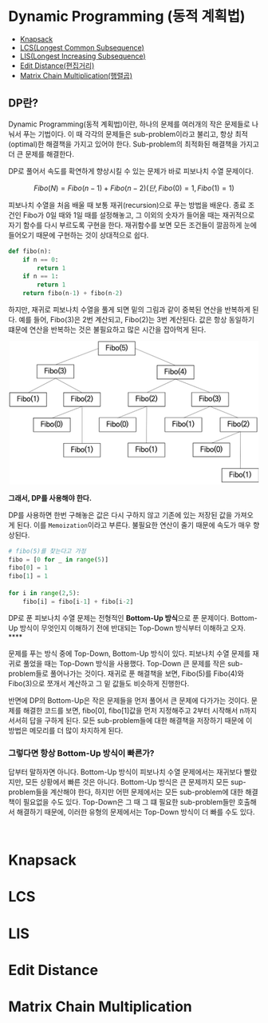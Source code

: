 # Dynamic Programming (동적 계획법)
- [Knapsack](#Knapsack)
- [LCS(Longest Common Subsequence)](#LCS)
- [LIS(Longest Increasing Subsequence)](#LIS)
- [Edit Distance(편집거리)](#Edit-Distance)
- [Matrix Chain Multiplication(행렬곱)](#Matrix-Chain-Multiplication)


## DP란?
Dynamic Programming(동적 계획법)이란, 하나의 문제를 여러개의 작은 문제들로 나눠서 푸는 기법이다. 이 때 각각의 문제들은 sub-problem이라고 불리고, 항상 최적(optimal)한 해결책을 가지고 있어야 한다. Sub-problem의 최적화된 해결책을 가지고 더 큰 문제를 해결한다.

DP로 풀어서 속도를 확연하게 향상시킬 수 있는 문제가 바로 피보나치 수열 문제이다. 

$$Fibo(N) = Fibo(n-1)+Fibo(n-2) (단, Fibo(0)=1, Fibo(1) = 1)$$

피보나치 수열을 처음 배울 때 보통 재귀(recursion)으로 푸는 방법을 배운다. 종료 조건인 Fibo가 0일 때와 1일 때를 설정해놓고, 그 이외의 숫자가 들어올 때는 재귀적으로 자기 함수를 다시 부르도록 구현을 한다. 재귀함수를 보면 모든 조건들이 깔끔하게 눈에 들어오기 때문에 구현하는 것이 상대적으로 쉽다.

```python
def fibo(n):
    if n == 0:
        return 1
    if n == 1:
        return 1
    return fibo(n-1) + fibo(n-2)
```

하지만, 재귀로 피보나치 수열을 풀게 되면 밑의 그림과 같이 중복된 연산을 반복하게 된다. 예를 들어, Fibo(3)은 2번 계산되고, Fibo(2)는 3번 계산된다. 값은 항상 동일하기 떄문에 연산을 반복하는 것은 불필요하고 많은 시간을 잡아먹게 된다. 

<div align="center">
<img src="images/fibo_recursion.png" width=500/>
</div>


**그래서, DP를 사용해야 한다.**

DP를 사용하면 한번 구해놓은 값은 다시 구하지 않고 기존에 있는 저장된 값을 가져오게 된다. 이를 `Memoization`이라고 부른다. 불필요한 연산이 줄기 때문에 속도가 매우 향상된다. 

```python
# fibo(5)를 찾는다고 가정
fibo = [0 for _ in range(5)]
fibo[0] = 1
fibo[1] = 1

for i in range(2,5):
    fibo[i] = fibo[i-1] + fibo[i-2]
```
 

DP로 푼 피보나치 수열 문제는 전형적인 **Bottom-Up 방식**으로 푼 문제이다. Bottom-Up 방식이 무엇인지 이해하기 전에 반대되는 Top-Down 방식부터 이해하고 오자. ****

문제를 푸는 방식 중에 Top-Down, Bottom-Up 방식이 있다. 피보나치 수열 문제를 재귀로 풀었을 때는 Top-Down 방식을 사용했다. Top-Down 큰 문제를 작은 sub-problem들로 풀어나가는 것이다. 재귀로 푼 해결책을 보면, Fibo(5)를 Fibo(4)와 Fibo(3)으로 쪼개서 계산하고 그 밑 값들도 비슷하게 진행한다.

반면에 DP의 Bottom-Up은 작은 문제들을 먼저 풀어서 큰 문제에 다가가는 것이다. 문제를 해결한 코드를 보면, fibo[0], fibo[1]값을 먼저 지정해주고 2부터 시작해서 n까지 서서히 답을 구하게 된다. 모든 sub-problem들에 대한 해결책을 저장하기 때문에 이 방법은 메모리를 더 많이 차지하게 된다.

### **그렇다면 항상 Bottom-Up 방식이 빠른가?**

답부터 말하자면 아니다. Bottom-Up 방식이 피보나치 수열 문제에서는 재귀보다 빨랐지만, 모든 상황에서 빠른 것은 아니다. Bottom-Up 방식은 큰 문제까지 모든 sup-problem들을 계산해야 한다, 하지만 어떤 문제에서는 모든 sub-problem에 대한 해결책이 필요없을 수도 있다. Top-Down은 그 때 그 떄 필요한 sub-problem들만 호출해서 해결하기 때문에, 이러한 유형의 문제에서는 Top-Down 방식이 더 빠를 수도 있다. 

<br/>

# Knapsack

# LCS

# LIS

# Edit Distance

# Matrix Chain Multiplication